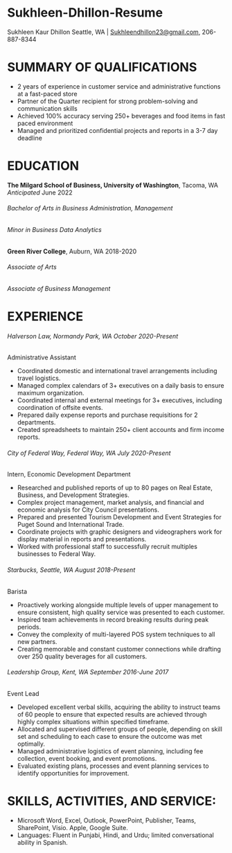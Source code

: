 # Sukhleen-Dhillon-Resume
Sukhleen Kaur Dhillon
Seattle, WA | Sukhleendhillon23@gmail.com, 206-887-8344 

# SUMMARY OF QUALIFICATIONS
*	2 years of experience in customer service and administrative functions at a fast-paced store
* Partner of the Quarter recipient for strong problem-solving and communication skills
* Achieved 100% accuracy serving 250+ beverages and food items in fast paced environment 
*	Managed and prioritized confidential projects and reports in a 3-7 day deadline

# EDUCATION
**The Milgard School of Business, University of Washington**, Tacoma, WA	 *Anticipated* June 2022
###### Bachelor of Arts in Business Administration, Management 
###### Minor in Business Data Analytics 

**Green River College**, Auburn, WA	2018-2020
###### Associate of Arts
###### Associate of Business Management 

# EXPERIENCE
###### Halverson Law, Normandy Park, WA	October 2020-Present
Administrative Assistant 
*	Coordinated domestic and international travel arrangements including travel logistics. 
*	Managed complex calendars of 3+ executives on a daily basis to ensure maximum organization.
*	Coordinated internal and external meetings for 3+ executives, including coordination of offsite events.
*	Prepared daily expense reports and purchase requisitions for 2 departments.
*	Created spreadsheets to maintain 250+ client accounts and firm income reports.
###### City of Federal Way, Federal Way, WA	July 2020-Present
Intern, Economic Development Department  
*	Researched and published reports of up to 80 pages on Real Estate, Business, and Development Strategies.
*	Complex project management, market analysis, and financial and economic analysis for City Council presentations.
*	Prepared and presented Tourism Development and Event Strategies for Puget Sound and International Trade. 
*	Coordinate projects with graphic designers and videographers work for display material in reports and presentations. 
*	Worked with professional staff to successfully recruit multiples businesses to Federal Way. 
###### Starbucks, Seattle, WA	August 2018-Present
Barista
*	Proactively working alongside multiple levels of upper management to ensure consistent, high quality service was presented to each customer.
*	Inspired team achievements in record breaking results during peak periods.
*	Convey the complexity of multi-layered POS system techniques to all new partners. 
*	Creating memorable and constant customer connections while drafting over 250 quality beverages for all customers. 




###### Leadership Group, Kent, WA	September 2016-June 2017
Event Lead 
*	Developed excellent verbal skills, acquiring the ability to instruct teams of 60 people to ensure that expected results are achieved through highly complex situations within specified timeframe.
*	Allocated and supervised different groups of people, depending on skill set and scheduling to each case to ensure the outcome was met optimally.
*	Managed administrative logistics of event planning, including fee collection, event booking, and event promotions. 
*	Evaluated existing plans, processes and event planning services to identify opportunities for improvement.

# SKILLS, ACTIVITIES, AND SERVICE: 
*	Microsoft Word, Excel, Outlook, PowerPoint, Publisher, Teams, SharePoint, Visio. Apple, Google Suite.
*	Languages: Fluent in Punjabi, Hindi, and Urdu; limited conversational ability in Spanish.


